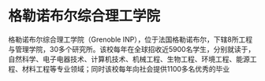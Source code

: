 # 格勒诺布尔综合理工学院

格勒诺布尔综合理工学院（Grenoble INP），位于法国格勒诺布尔，下辖8所工程与管理学院，30多个研究所。该校每年在全球招收近5900名学生，分别就读于，自然科学、电子电器技术、计算机技术、机械工程、生物工程、环境工程、能源工程、材料工程等专业领域；同时该校每年向社会提供1100多名优秀的毕业
